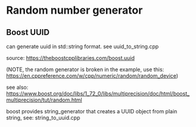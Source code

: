 # Random number generator

## Boost UUID

can generate uuid in std::string format. see uuid_to_string.cpp

source: <https://theboostcpplibraries.com/boost.uuid>

(NOTE, the random generator is broken in the example, use this: <https://en.cppreference.com/w/cpp/numeric/random/random_device>)

see also: <https://www.boost.org/doc/libs/1_72_0/libs/multiprecision/doc/html/boost_multiprecision/tut/random.html>

boost provides string_generator that creates a UUID object from plain string, see: string_to_uuid.cpp 

